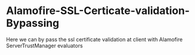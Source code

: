 # Alamofire-SSL-Certicate-validation-Bypassing
Here we can by pass the ssl certificate validation at client with Alamofire ServerTrustManager evaluators
